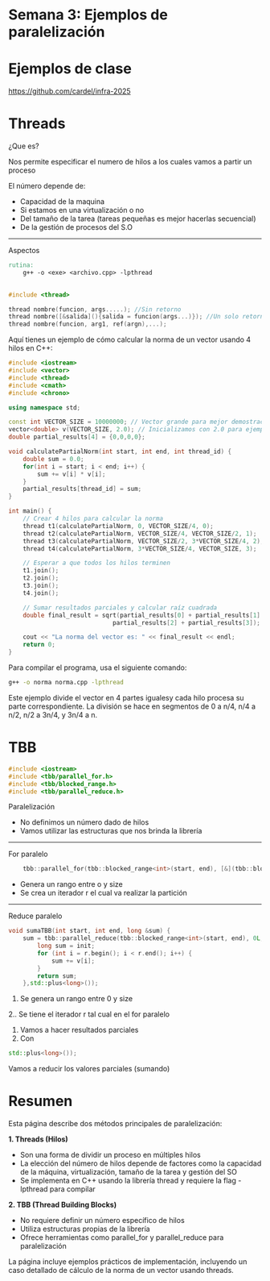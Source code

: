 # Semana 3: Ejemplos de paralelización

# Ejemplos de clase

https://github.com/cardel/infra-2025

# Threads

¿Que es?

Nos permite especificar el numero de hilos a los cuales vamos a partir un proceso

El número depende de:

- Capacidad de la maquina
- Si estamos en una virtualización o no
- Del tamaño de la tarea (tareas pequeñas es mejor hacerlas secuencial)
- De la gestión de procesos del S.O

---

Aspectos

```makefile
rutina:
	g++ -o <exe> <archivo.cpp> -lpthread
		
```

```cpp
#include <thread>

thread nombre(funcion, args.....); //Sin retorno
thread nombre([&salida](){salida = funcion(args...)}); //Un solo retorno
thread nombre(funcion, arg1, ref(argn),...);
```

Aquí tienes un ejemplo de cómo calcular la norma de un vector usando 4 hilos en C++:

```cpp
#include <iostream>
#include <vector>
#include <thread>
#include <cmath>
#include <chrono>

using namespace std;

const int VECTOR_SIZE = 10000000; // Vector grande para mejor demostración
vector<double> v(VECTOR_SIZE, 2.0); // Inicializamos con 2.0 para ejemplo
double partial_results[4] = {0,0,0,0};

void calculatePartialNorm(int start, int end, int thread_id) {
    double sum = 0.0;
    for(int i = start; i < end; i++) {
        sum += v[i] * v[i];
    }
    partial_results[thread_id] = sum;
}

int main() {
    // Crear 4 hilos para calcular la norma
    thread t1(calculatePartialNorm, 0, VECTOR_SIZE/4, 0);
    thread t2(calculatePartialNorm, VECTOR_SIZE/4, VECTOR_SIZE/2, 1);
    thread t3(calculatePartialNorm, VECTOR_SIZE/2, 3*VECTOR_SIZE/4, 2);
    thread t4(calculatePartialNorm, 3*VECTOR_SIZE/4, VECTOR_SIZE, 3);

    // Esperar a que todos los hilos terminen
    t1.join();
    t2.join();
    t3.join();
    t4.join();

    // Sumar resultados parciales y calcular raíz cuadrada
    double final_result = sqrt(partial_results[0] + partial_results[1] + 
                             partial_results[2] + partial_results[3]);

    cout << "La norma del vector es: " << final_result << endl;
    return 0;
}

```

Para compilar el programa, usa el siguiente comando:

```bash
g++ -o norma norma.cpp -lpthread
```

Este ejemplo divide el vector en 4 partes igualesy cada hilo procesa su parte correspondiente. La división se hace en segmentos de 0 a n/4, n/4 a n/2, n/2 a 3n/4, y 3n/4 a n.

# TBB

```cpp
#include <iostream>
#include <tbb/parallel_for.h>
#include <tbb/blocked_range.h>
#include <tbb/parallel_reduce.h>
```

Paralelización

- No definimos un número dado de hilos
- Vamos utilizar las estructuras que nos brinda la librería

---

For paralelo

```cpp
    tbb::parallel_for(tbb::blocked_range<int>(start, end), [&](tbb::blocked_range<int> r) {

```

- Genera un rango entre o y size
- Se crea un iterador r el cual va realizar la partición

---

Reduce paralelo

```cpp
void sumaTBB(int start, int end, long &sum) {
    sum = tbb::parallel_reduce(tbb::blocked_range<int>(start, end), 0L, [&](tbb::blocked_range<int> r, long init) {
        long sum = init;
        for (int i = r.begin(); i < r.end(); i++) {
            sum += v[i];
        }
        return sum;
    },std::plus<long>());
```

1. Se genera un rango entre 0 y size

2.. Se tiene el iterador r tal cual en el for paralelo

1. Vamos a hacer resultados parciales
2. Con 

```cpp
std::plus<long>());
```

Vamos a reducir los valores parciales (sumando)

# Resumen

Esta página describe dos métodos principales de paralelización:

**1. Threads (Hilos)**

- Son una forma de dividir un proceso en múltiples hilos
- La elección del número de hilos depende de factores como la capacidad de la máquina, virtualización, tamaño de la tarea y gestión del SO
- Se implementa en C++ usando la librería thread y requiere la flag -lpthread para compilar

**2. TBB (Thread Building Blocks)**

- No requiere definir un número específico de hilos
- Utiliza estructuras propias de la librería
- Ofrece herramientas como parallel_for y parallel_reduce para paralelización

La página incluye ejemplos prácticos de implementación, incluyendo un caso detallado de cálculo de la norma de un vector usando threads.
